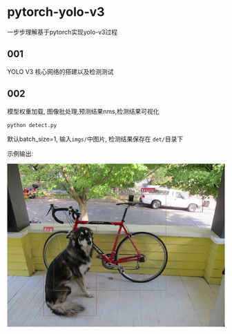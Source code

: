 # pytorch-yolo-v3
一步步理解基于pytorch实现yolo-v3过程

## 001 
YOLO V3 核心网络的搭建以及检测测试

## 002
模型权重加载, 图像批处理,预测结果nms,检测结果可视化
```
python detect.py 
```
默认batch_size=1, 输入`imgs/`中图片, 检测结果保存在 `det/`目录下

示例输出: 

![](002/det/det_dog.jpg)
